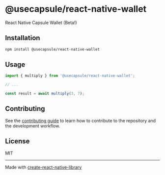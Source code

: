 # @usecapsule/react-native-wallet

React Native Capsule Wallet (Beta!)

## Installation

```sh
npm install @usecapsule/react-native-wallet
```

## Usage

```js
import { multiply } from '@usecapsule/react-native-wallet';

// ...

const result = await multiply(3, 7);
```

## Contributing

See the [contributing guide](CONTRIBUTING.md) to learn how to contribute to the repository and the development workflow.

## License

MIT

---

Made with [create-react-native-library](https://github.com/callstack/react-native-builder-bob)
